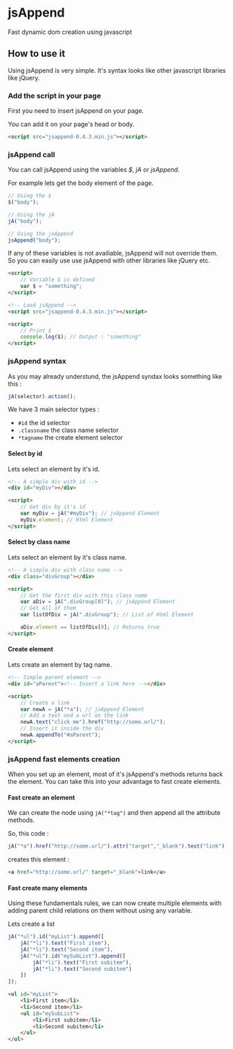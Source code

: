 # jsAppend
Fast dynamic dom creation using javascript


## How to use it

Using jsAppend is very simple. It's syntax looks like other javascript libraries like jQuery.



### Add the script in your page

First you need to insert jsAppend on your page.

You can add it on your page's head or body.

```html
<script src="jsappend-0.4.3.min.js"></script>
```


### jsAppend call

You can call jsAppend using the variables *$*, *jA* or *jsAppend*.

For example lets get the body element of the page.

```javascript
// Using the $
$("body");

// Using the jA
jA("body");

// Using the jsAppend
jsAppend("body"); 
```

If any of these variables is not availiable, jsAppend will not override them. So you can easily use use jsAppend with other libraries like jQuery etc.

```html
<script>
	// Variable $ is defined
	var $ = "something";
</script>

<!-- Load jsAppend -->
<script src="jsappend-0.4.3.min.js"></script>

<script>
	// Print $
	console.log($); // Output : "something"
</script> 
```


### jsAppend syntax

As you may already understund, the jsAppend syndax looks something like this :

```javascript
jA(selector).action();
```

We have 3 main selector types :
* `#id` the id selector
* `.classname` the class name selector
* `*tagname` the create element selector


#### Select by id

Lets select an element by it's id.

```html
<!-- A simple div with id -->
<div id="myDiv"></div>

<script>
	// Get div by it's id
	var myDiv = jA("#myDiv"); // jsAppend Element
	myDiv.element; // Html Element
</script> 
```


#### Select by class name

Lets select an element by it's class name.

```html
<!-- A simple div with class name -->
<div class="divGroup"></div>

<script>
	// Get the first div with this class name
	var aDiv = jA(".divGroup[0]"); // jsAppend Element
	// Get all of them
	var listOfDiv = jA(".divGroup"); // List of Html Element

	aDiv.element == listOfDiv[0]; // Returns true
</script> 
```


#### Create element

Lets create an element by tag name.

```html
<!-- Simple parent element -->
<div id="aParent"><!-- Insert a link here --></div>

<script>
	// Create a link
	var newA = jA("*a"); // jsAppend Element
	// Add a text and a url on the link
	newA.text("click me").href("http://some.url/");
	// Insert it inside the div
	newA.appendTo("#aParent");
</script> 
```


### jsAppend fast elements creation

When you set up an element, most of it's jsAppend's methods returns back the element. You can take this into your advantage to fast create elements.


#### Fast create an element

We can create the node using `jA("*tag")` and then append all the attribute methods.

So, this code :

```javascript
jA("*a").href("http://some.url/").attr("target","_blank").text("link");
```

creates this element :

```html
<a href="http://some.url/" target="_blank">link</a>
```

#### Fast create many elements

Using these fundamentals rules, we can now create multiple elements with adding parent child relations on them without using any variable.

Lets create a list

```javascript
jA("*ul").id("myList").append([
	jA("*li").text("First item"),
	jA("*li").text("Second item"),
	jA("*ul").id("mySubList").append([
		jA("*li").text("First subitem"),
		jA("*li").text("Second subitem")
	])
]);
```

```html
<ul id="myList">
	<li>First item</li>
	<li>Second item</li>
	<ul id="mySubList">
		<li>First subitem</li>
		<li>Second subitem</li>
	</ul>
</ul>
```